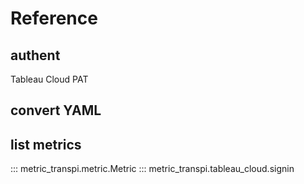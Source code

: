 Reference
===

## authent

Tableau Cloud PAT

## convert YAML

## list metrics

::: metric_transpi.metric.Metric
::: metric_transpi.tableau_cloud.signin